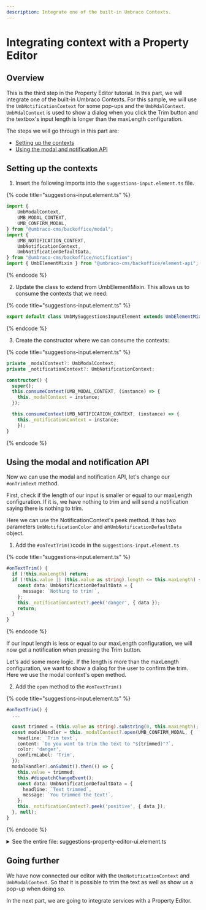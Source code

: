 ```yaml
---
description: Integrate one of the built-in Umbraco Contexts.
---
```


# Integrating context with a Property Editor

## Overview

This is the third step in the Property Editor tutorial. In this part, we will integrate one of the built-in Umbraco Contexts. For this sample, we will use the `UmbNotificationContext` for some pop-ups and the `UmbMdalContext`. `UmbMdalContext` is used to show a dialog when you click the Trim button and the textbox's input length is longer than the maxLength configuration.

The steps we will go through in this part are:

* [Setting up the contexts](integrating-context-with-a-property-editor.md#setting-up-the-contexts)
* [Using the modal and notification API](integrating-context-with-a-property-editor.md#using-the-modal-and-notification-api)

## Setting up the contexts

1. Insert the following imports into the `suggestions-input.element.ts` file.

{% code title="suggestions-input.element.ts" %}
```typescript
import {
    UmbModalContext,
    UMB_MODAL_CONTEXT,
    UMB_CONFIRM_MODAL,
} from "@umbraco-cms/backoffice/modal";
import {
    UMB_NOTIFICATION_CONTEXT,
    UmbNotificationContext,
    UmbNotificationDefaultData,
} from "@umbraco-cms/backoffice/notification";
import { UmbElementMixin } from "@umbraco-cms/backoffice/element-api";
```
{% endcode %}

2. Update the class to extend from UmbElementMixin. This allows us to consume the contexts that we need:

{% code title="suggestions-input.element.ts" %}
```typescript
export default class UmbMySuggestionsInputElement extends UmbElementMixin(UUIFormControlMixin(LitElement, '')) {
```
{% endcode %}

3. Create the constructor where we can consume the contexts:

{% code title="suggestions-input.element.ts" %}
```typescript
private _modalContext?: UmbModalContext;
private _notificationContext?: UmbNotificationContext;

constructor() {
  super();
  this.consumeContext(UMB_MODAL_CONTEXT, (instance) => {
    this._modalContext = instance;
  });

  this.consumeContext(UMB_NOTIFICATION_CONTEXT, (instance) => {
    this._notificationContext = instance;
    });
}
```
{% endcode %}

## Using the modal and notification API

Now we can use the modal and notification API, let's change our `#onTrimText` method.

First, check if the length of our input is smaller or equal to our maxLength configuration. If it is, we have nothing to trim and will send a notification saying there is nothing to trim.

Here we can use the NotificationContext's peek method. It has two parameters `UmbNotificationColor` and an`UmbNotificationDefaultData` object.

1. Add the `#onTextTrim()`code in the `suggestions-input.element.ts`

{% code title="suggestions-input.element.ts" %}
```typescript
#onTextTrim() {
  if (!this.maxLength) return;
  if (!this.value || (this.value as string).length <= this.maxLength) {
    const data: UmbNotificationDefaultData = {
      message: `Nothing to trim!`,
    };
    this._notificationContext?.peek('danger', { data });
    return;
  }
}
```
{% endcode %}

If our input length is less or equal to our maxLength configuration, we will now get a notification when pressing the Trim button.

Let's add some more logic. If the length is more than the maxLength configuration, we want to show a dialog for the user to confirm the trim. Here we use the modal context's open method.

2. Add the `open` method to the `#onTextTrim()`

{% code title="suggestions-input.element.ts" %}
```typescript
#onTextTrim() {
  ...

  const trimmed = (this.value as string).substring(0, this.maxLength);
  const modalHandler = this._modalContext?.open(UMB_CONFIRM_MODAL, {
    headline: `Trim text`,
    content: `Do you want to trim the text to "${trimmed}"?`,
    color: 'danger',
    confirmLabel: 'Trim',
  });
  modalHandler?.onSubmit().then(() => {
    this.value = trimmed;
    this.#dispatchChangeEvent();
    const data: UmbNotificationDefaultData = {
      headline: `Text trimmed`,
      message: `You trimmed the text!`,
    };
    this._notificationContext?.peek('positive', { data });
  }, null);
}
```
{% endcode %}

<details>

<summary>See the entire file: suggestions-property-editor-ui.element.ts</summary>

{% code title="suggestions-input.element.ts" %}
```typescript
import { LitElement, css, html, customElement, property, state} from "@umbraco-cms/backoffice/external/lit";
import { UUIInputEvent, UUIFormControlMixin} from "@umbraco-cms/backoffice/external/uui";
import { UmbModalContext, UMB_MODAL_CONTEXT, UMB_CONFIRM_MODAL} from "@umbraco-cms/backoffice/modal";
import { UMB_NOTIFICATION_CONTEXT, UmbNotificationContext, UmbNotificationDefaultData} from "@umbraco-cms/backoffice/notification";
import { UmbElementMixin } from "@umbraco-cms/backoffice/element-api";

@customElement("my-suggestions-input")
export default class UmbMySuggestionsInputElement extends UmbElementMixin(UUIFormControlMixin(LitElement, '')) {
    @property({ type: Boolean })
    disabled = false;

    @property({ type: String })
    placeholder?: string;

    @property({ type: Number })
    maxLength?: number;

    private _modalContext?: UmbModalContext;
    private _notificationContext?: UmbNotificationContext;

    constructor() {
        super();
        this.consumeContext(UMB_MODAL_CONTEXT, (instance) => {
            this._modalContext = instance;
        });

        this.consumeContext(UMB_NOTIFICATION_CONTEXT, (instance) => {
            this._notificationContext = instance;
        });
    }

    @state()
    private _suggestions = [
        "You should take a break",
        "I suggest that you visit the Eiffel Tower",
        "How about starting a book club today or this week?",
        "Are you hungry?",
    ];

    protected getFormElement() {
        return undefined;
    }

    #onInput(e: UUIInputEvent) {
        this.value = e.target.value as string;
        this.#dispatchChangeEvent();
    }
    #onSuggestion() {
        const randomIndex = (this._suggestions.length * Math.random()) | 0;
        this.value = this._suggestions[randomIndex];
        this.#dispatchChangeEvent();
    }
    #onTextTrim() {
        if (!this.maxLength) return;
        if (!this.value || (this.value as string).length <= this.maxLength) {
            const data: UmbNotificationDefaultData = {
                message: `Nothing to trim!`,
            };
            this._notificationContext?.peek("danger", { data });
            return;
        }
        const trimmed = (this.value as string).substring(0, this.maxLength);
        const modalHandler = this._modalContext?.open(UMB_CONFIRM_MODAL, {
            headline: `Trim text`,
            content: `Do you want to trim the text to "${trimmed}"?`,
            color: "danger",
            confirmLabel: "Trim",
        });
        modalHandler?.onSubmit().then(() => {
            this.value = trimmed;
            this.#dispatchChangeEvent();
            const data: UmbNotificationDefaultData = {
                headline: `Text trimmed`,
                message: `You trimmed the text!`,
            };
            this._notificationContext?.peek("positive", { data });
        }, null);
    }

    #dispatchChangeEvent() {
        this.dispatchEvent(
            new CustomEvent("change", { bubbles: true, composed: true })
        );
    }

    render() {
        return html`<div class="blue-text">${this.value}</div>
            <uui-input
                id="suggestion-input"
                class="element"
                label="text input"
                .placeholder="${this.placeholder}"
                .maxlength=${this.maxLength}
                .value="${this.value || ""}"
                @input=${this.#onInput}
            ></uui-input>
            <div id="wrapper">
                <uui-button
                    id="suggestion-button"
                    class="element"
                    look="primary"
                    label="give me suggestions"
                    @click=${this.#onSuggestion}
                    ?disabled=${this.disabled}
                >
                    Give me suggestions!
                </uui-button>
                <uui-button
                    id="suggestion-trimmer"
                    class="element"
                    look="outline"
                    label="Trim text"
                    @click=${this.#onTextTrim}
                >
                    Trim text
                </uui-button>
            </div> `;
    }

    static styles = [
        css`
            .blue-text {
                color: var(--uui-color-focus);
            }
            #wrapper {
                margin-top: 10px;
                display: flex;
                gap: 10px;
            }
            .element {
                width: 100%;
            }
        `,
    ];
}

export default UmbMySuggestionsInputElement;

declare global {
    interface HTMLElementTagNameMap {
        "my-suggestions-input": UmbMySuggestionsInputElement;
    }
}
```
{% endcode %}

</details>

## Going further

We have now connected our editor with the `UmbNotificationContext` and `UmbModalContext`. So that it is possible to trim the text as well as show us a pop-up when doing so.

In the next part, we are going to integrate services with a Property Editor.

